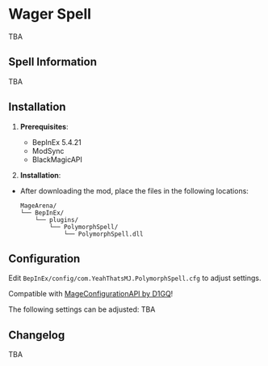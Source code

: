 ﻿# Wager Spell
TBA

## Spell Information
TBA

## Installation

1. **Prerequisites**:
   - BepInEx 5.4.21
   - ModSync
   - BlackMagicAPI

2. **Installation**:
- After downloading the mod, place the files in the following locations:

   ```
   MageArena/
   └── BepInEx/
       └── plugins/
           └── PolymorphSpell/
			   └── PolymorphSpell.dll
   ```
## Configuration
Edit `BepInEx/config/com.YeahThatsMJ.PolymorphSpell.cfg` to adjust settings.

Compatible with [MageConfigurationAPI by D1GQ](https://thunderstore.io/c/mage-arena/p/D1GQ/MageConfigurationAPI/)!

The following settings can be adjusted:
TBA

## Changelog
TBA
